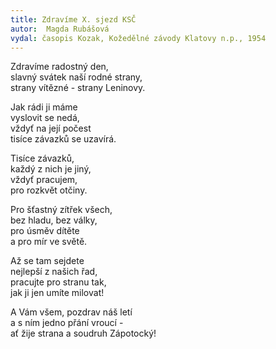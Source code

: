 ```yaml
---
title: Zdravíme X. sjezd KSČ
autor:  Magda Rubášová
vydal: časopis Kozak, Kožedělné závody Klatovy n.p., 1954
---
```


Zdravíme radostný den,  
slavný svátek naší rodné strany,  
strany vítězné - strany Leninovy.

Jak rádi ji máme    
vyslovit se nedá,  
vždyť na její počest   
tisíce závazků se uzavírá.

Tisíce závazků,    
každý z nich je jiný,   
vždyť pracujem,   
pro rozkvět otčiny.

Pro šťastný zítřek všech,   
bez hladu, bez války,  
pro úsměv dítěte   
a pro mír ve světě.

Až se tam sejdete    
nejlepší z našich řad,   
pracujte pro stranu tak,   
jak ji jen umíte milovat!

A Vám všem, pozdrav náš letí   
a s ním jedno přání vroucí -  
ať žije strana a soudruh Zápotocký!